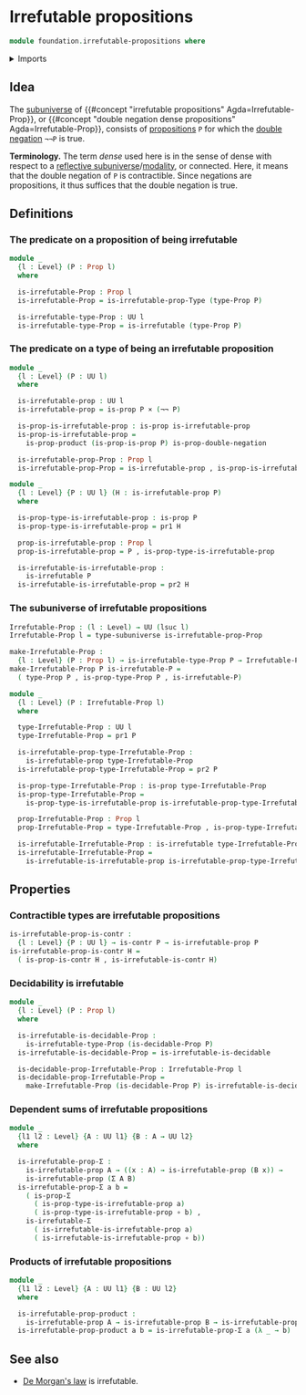 # Irrefutable propositions

```agda
module foundation.irrefutable-propositions where
```

<details><summary>Imports</summary>

```agda
open import foundation.cartesian-product-types
open import foundation.contractible-types
open import foundation.decidable-propositions
open import foundation.dependent-pair-types
open import foundation.double-negation
open import foundation.function-types
open import foundation.propositions
open import foundation.subuniverses
open import foundation.universe-levels

open import logic.irrefutable-types
```

</details>

## Idea

The [subuniverse](foundation.subuniverses.md) of
{{#concept "irrefutable propositions" Agda=Irrefutable-Prop}}, or
{{#concept "double negation dense propositions" Agda=Irrefutable-Prop}},
consists of [propositions](foundation-core.propositions.md) `P` for which the
[double negation](foundation.double-negation.md) `¬¬P` is true.

**Terminology.** The term _dense_ used here is in the sense of dense with
respect to a
[reflective subuniverse](orthogonal-factorization-systems.reflective-global-subuniverses.md)/[modality](orthogonal-factorization-systems.higher-modalities.md),
or connected. Here, it means that the double negation of `P` is contractible.
Since negations are propositions, it thus suffices that the double negation is
true.

## Definitions

### The predicate on a proposition of being irrefutable

```agda
module _
  {l : Level} (P : Prop l)
  where

  is-irrefutable-Prop : Prop l
  is-irrefutable-Prop = is-irrefutable-prop-Type (type-Prop P)

  is-irrefutable-type-Prop : UU l
  is-irrefutable-type-Prop = is-irrefutable (type-Prop P)
```

### The predicate on a type of being an irrefutable proposition

```agda
module _
  {l : Level} (P : UU l)
  where

  is-irrefutable-prop : UU l
  is-irrefutable-prop = is-prop P × (¬¬ P)

  is-prop-is-irrefutable-prop : is-prop is-irrefutable-prop
  is-prop-is-irrefutable-prop =
    is-prop-product (is-prop-is-prop P) is-prop-double-negation

  is-irrefutable-prop-Prop : Prop l
  is-irrefutable-prop-Prop = is-irrefutable-prop , is-prop-is-irrefutable-prop

module _
  {l : Level} {P : UU l} (H : is-irrefutable-prop P)
  where

  is-prop-type-is-irrefutable-prop : is-prop P
  is-prop-type-is-irrefutable-prop = pr1 H

  prop-is-irrefutable-prop : Prop l
  prop-is-irrefutable-prop = P , is-prop-type-is-irrefutable-prop

  is-irrefutable-is-irrefutable-prop :
    is-irrefutable P
  is-irrefutable-is-irrefutable-prop = pr2 H
```

### The subuniverse of irrefutable propositions

```agda
Irrefutable-Prop : (l : Level) → UU (lsuc l)
Irrefutable-Prop l = type-subuniverse is-irrefutable-prop-Prop

make-Irrefutable-Prop :
  {l : Level} (P : Prop l) → is-irrefutable-type-Prop P → Irrefutable-Prop l
make-Irrefutable-Prop P is-irrefutable-P =
  ( type-Prop P , is-prop-type-Prop P , is-irrefutable-P)

module _
  {l : Level} (P : Irrefutable-Prop l)
  where

  type-Irrefutable-Prop : UU l
  type-Irrefutable-Prop = pr1 P

  is-irrefutable-prop-type-Irrefutable-Prop :
    is-irrefutable-prop type-Irrefutable-Prop
  is-irrefutable-prop-type-Irrefutable-Prop = pr2 P

  is-prop-type-Irrefutable-Prop : is-prop type-Irrefutable-Prop
  is-prop-type-Irrefutable-Prop =
    is-prop-type-is-irrefutable-prop is-irrefutable-prop-type-Irrefutable-Prop

  prop-Irrefutable-Prop : Prop l
  prop-Irrefutable-Prop = type-Irrefutable-Prop , is-prop-type-Irrefutable-Prop

  is-irrefutable-Irrefutable-Prop : is-irrefutable type-Irrefutable-Prop
  is-irrefutable-Irrefutable-Prop =
    is-irrefutable-is-irrefutable-prop is-irrefutable-prop-type-Irrefutable-Prop
```

## Properties

### Contractible types are irrefutable propositions

```agda
is-irrefutable-prop-is-contr :
  {l : Level} {P : UU l} → is-contr P → is-irrefutable-prop P
is-irrefutable-prop-is-contr H =
  ( is-prop-is-contr H , is-irrefutable-is-contr H)
```

### Decidability is irrefutable

```agda
module _
  {l : Level} (P : Prop l)
  where

  is-irrefutable-is-decidable-Prop :
    is-irrefutable-type-Prop (is-decidable-Prop P)
  is-irrefutable-is-decidable-Prop = is-irrefutable-is-decidable

  is-decidable-prop-Irrefutable-Prop : Irrefutable-Prop l
  is-decidable-prop-Irrefutable-Prop =
    make-Irrefutable-Prop (is-decidable-Prop P) is-irrefutable-is-decidable-Prop
```

### Dependent sums of irrefutable propositions

```agda
module _
  {l1 l2 : Level} {A : UU l1} {B : A → UU l2}
  where

  is-irrefutable-prop-Σ :
    is-irrefutable-prop A → ((x : A) → is-irrefutable-prop (B x)) →
    is-irrefutable-prop (Σ A B)
  is-irrefutable-prop-Σ a b =
    ( is-prop-Σ
      ( is-prop-type-is-irrefutable-prop a)
      ( is-prop-type-is-irrefutable-prop ∘ b) ,
    is-irrefutable-Σ
      ( is-irrefutable-is-irrefutable-prop a)
      ( is-irrefutable-is-irrefutable-prop ∘ b))
```

### Products of irrefutable propositions

```agda
module _
  {l1 l2 : Level} {A : UU l1} {B : UU l2}
  where

  is-irrefutable-prop-product :
    is-irrefutable-prop A → is-irrefutable-prop B → is-irrefutable-prop (A × B)
  is-irrefutable-prop-product a b = is-irrefutable-prop-Σ a (λ _ → b)
```

## See also

- [De Morgan's law](logic.de-morgans-law.md) is irrefutable.
